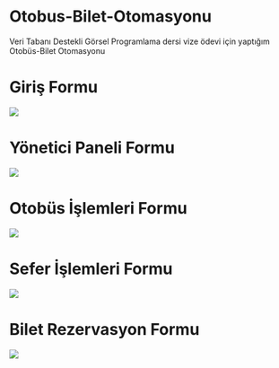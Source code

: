 # Otobus-Bilet-Otomasyonu


Veri Tabanı Destekli Görsel Programlama dersi vize ödevi için yaptığım Otobüs-Bilet Otomasyonu 

# Giriş Formu

![](https://www.hulusi-bindebir.com/wp-content/uploads/2020/09/Giris-formu-1024x554.jpg)


# Yönetici Paneli Formu

![](https://www.hulusi-bindebir.com/wp-content/uploads/2020/09/Yonetici-Paneli-Formu-1024x554.jpg)


# Otobüs İşlemleri Formu

![](https://www.hulusi-bindebir.com/wp-content/uploads/2020/09/Otobus-Islemleri-Formu-1024x554.jpg)


# Sefer İşlemleri Formu

![](https://www.hulusi-bindebir.com/wp-content/uploads/2020/09/Sefer-Islemleri-Formu-1024x554.jpg)


# Bilet Rezervasyon Formu

![](https://www.hulusi-bindebir.com/wp-content/uploads/2020/09/Bilet-Rezervasyon-Formu-1024x554.jpg)

